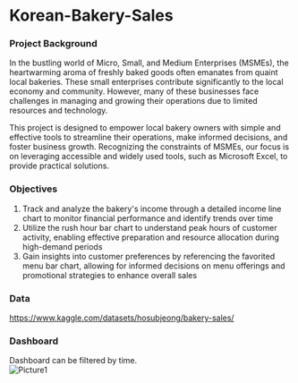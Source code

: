 # Korean-Bakery-Sales

### Project Background
In the bustling world of Micro, Small, and Medium Enterprises (MSMEs), the heartwarming aroma of freshly baked goods often emanates from quaint local bakeries. These small enterprises contribute significantly to the local economy and community. However, many of these businesses face challenges in managing and growing their operations due to limited resources and technology.

This project is designed to empower local bakery owners with simple and effective tools to streamline their operations, make informed decisions, and foster business growth. Recognizing the constraints of MSMEs, our focus is on leveraging accessible and widely used tools, such as Microsoft Excel, to provide practical solutions.

### Objectives
1. Track and analyze the bakery's income through a detailed income line chart to monitor financial performance and identify trends over time
2. Utilize the rush hour bar chart to understand peak hours of customer activity, enabling effective preparation and resource allocation during high-demand periods
3. Gain insights into customer preferences by referencing the favorited menu bar chart, allowing for informed decisions on menu offerings and promotional strategies to enhance overall sales

### Data
https://www.kaggle.com/datasets/hosubjeong/bakery-sales/

### Dashboard
Dashboard can be filtered by time.  
![Picture1](https://github.com/agastiayudya/Korean-Bakery-Sales-Dashboard/assets/96803882/d3422ccb-2376-4e84-ac3e-2185ffe2823f)

